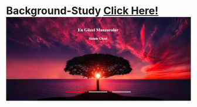 # Background-Study [Click Here!](https://yasingultekin.github.io/Background-Study/) ![tree](https://github.com/yasingultekin/Background-Study/blob/main/images/prewiew_images.jpg)
